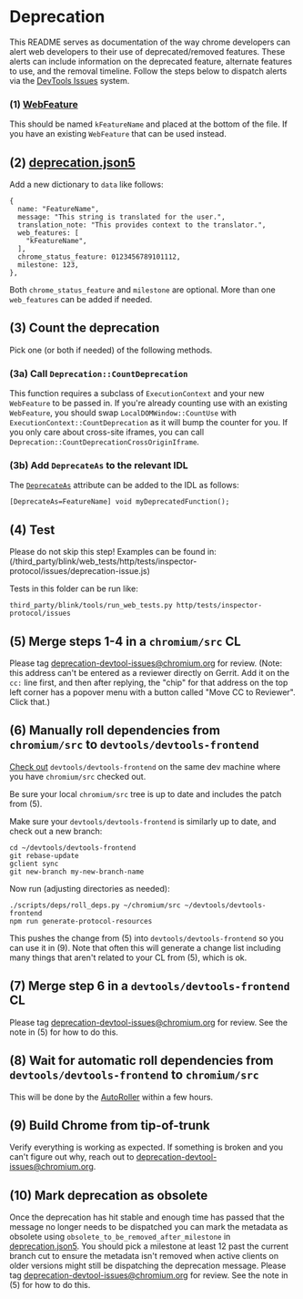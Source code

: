 # Deprecation

This README serves as documentation of the way chrome developers can
alert web developers to their use of deprecated/removed features.
These alerts can include information on the deprecated feature,
alternate features to use, and the removal timeline.
Follow the steps below to dispatch alerts via the
[DevTools Issues](https://developer.chrome.com/docs/devtools/issues/) system.

### (1) [WebFeature](/third_party/blink/public/mojom/use_counter/metrics/web_feature.mojom)

This should be named `kFeatureName` and placed at the bottom of the file.
If you have an existing `WebFeature` that can be used instead.

## (2) [deprecation.json5](/third_party/blink/renderer/core/frame/deprecation/deprecation.json5)

Add a new dictionary to `data` like follows:
```
{
  name: "FeatureName",
  message: "This string is translated for the user.",
  translation_note: "This provides context to the translator.",
  web_features: [
    "kFeatureName",
  ],
  chrome_status_feature: 0123456789101112,
  milestone: 123,
},
```
Both `chrome_status_feature` and `milestone` are optional.
More than one `web_features` can be added if needed.

## (3) Count the deprecation

Pick one (or both if needed) of the following methods.

### (3a) Call `Deprecation::CountDeprecation`

This function requires a subclass of `ExecutionContext` and your new
`WebFeature` to be passed in. If you're already counting use with an existing
`WebFeature`, you should swap `LocalDOMWindow::CountUse` with
`ExecutionContext::CountDeprecation` as it will bump the counter for you. If
you only care about cross-site iframes, you can call
`Deprecation::CountDeprecationCrossOriginIframe`.

### (3b) Add `DeprecateAs` to the relevant IDL

The [`DeprecateAs`](https://chromium.googlesource.com/chromium/src/+/refs/heads/main/third_party/blink/renderer/bindings/IDLExtendedAttributes.md#DeprecateAs_m_a_c) attribute can be added to the IDL as follows:

```
[DeprecateAs=FeatureName] void myDeprecatedFunction();
```

## (4) Test

Please do not skip this step! Examples can be found in:
(/third_party/blink/web_tests/http/tests/inspector-protocol/issues/deprecation-issue.js)

Tests in this folder can be run like:
```
third_party/blink/tools/run_web_tests.py http/tests/inspector-protocol/issues
```

## (5) Merge steps 1-4 in a `chromium/src` CL

Please tag deprecation-devtool-issues@chromium.org for review.
(Note: this address can't be entered as a reviewer directly on Gerrit.
Add it on the `cc:` line first, and then after replying, the "chip" for
that address on the top left corner has a popover menu with a button
called "Move CC to Reviewer". Click that.)

## (6) Manually roll dependencies from `chromium/src` to `devtools/devtools-frontend`

[Check out](https://chromium.googlesource.com/devtools/devtools-frontend/+/refs/heads/main/docs/workflows.md)
`devtools/devtools-frontend` on the same dev machine where you have `chromium/src` checked out.

Be sure your local `chromium/src` tree is up to date and includes the patch from (5).

Make sure your `devtools/devtools-frontend` is similarly up to date, and check out a new branch:
```
cd ~/devtools/devtools-frontend
git rebase-update
gclient sync
git new-branch my-new-branch-name
```

Now run (adjusting directories as needed):
```
./scripts/deps/roll_deps.py ~/chromium/src ~/devtools/devtools-frontend
npm run generate-protocol-resources
```
This pushes the change from (5) into `devtools/devtools-frontend` so you can use it in (9).
Note that often this will generate a change list including many things that aren't related
to your CL from (5), which is ok.

## (7) Merge step 6 in a `devtools/devtools-frontend` CL

Please tag deprecation-devtool-issues@chromium.org for review. See the note in (5) for how
to do this.

## (8) Wait for automatic roll dependencies from `devtools/devtools-frontend` to `chromium/src`

This will be done by the [AutoRoller](https://autoroll.skia.org/r/devtools-frontend-chromium)
within a few hours.

## (9) Build Chrome from tip-of-trunk

Verify everything is working as expected.
If something is broken and you can't figure out why, reach out to
deprecation-devtool-issues@chromium.org.

## (10) Mark deprecation as obsolete

Once the deprecation has hit stable and enough time has passed that the message
no longer needs to be dispatched you can mark the metadata as obsolete using
`obsolete_to_be_removed_after_milestone` in
[deprecation.json5](/third_party/blink/renderer/core/frame/deprecation/deprecation.json5).
You should pick a milestone at least 12 past the current branch cut to ensure
the metadata isn't removed when active clients on older versions might still
be dispatching the deprecation message. Please tag
deprecation-devtool-issues@chromium.org for review. See the note in (5) for how to do this.
